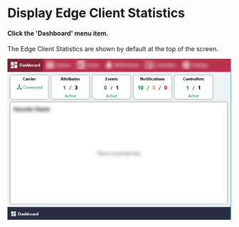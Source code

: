 # Display Edge Client Statistics

#### Click the 'Dashboard' menu item.

The Edge Client Statistics are shown by default at the top of the screen.

![Screenshot](../images/display-edge-client-statistics.png)
